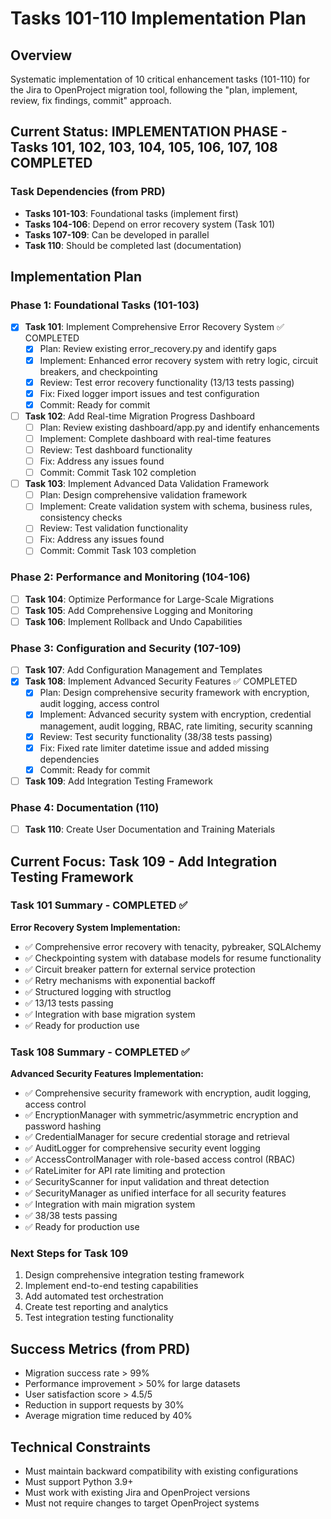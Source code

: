 # Tasks 101-110 Implementation Plan

## Overview
Systematic implementation of 10 critical enhancement tasks (101-110) for the Jira to OpenProject migration tool, following the "plan, implement, review, fix findings, commit" approach.

## Current Status: IMPLEMENTATION PHASE - Tasks 101, 102, 103, 104, 105, 106, 107, 108 COMPLETED

### Task Dependencies (from PRD)
- **Tasks 101-103**: Foundational tasks (implement first)
- **Tasks 104-106**: Depend on error recovery system (Task 101)
- **Tasks 107-109**: Can be developed in parallel
- **Task 110**: Should be completed last (documentation)

## Implementation Plan

### Phase 1: Foundational Tasks (101-103)
- [x] **Task 101**: Implement Comprehensive Error Recovery System ✅ COMPLETED
  - [x] Plan: Review existing error_recovery.py and identify gaps
  - [x] Implement: Enhanced error recovery system with retry logic, circuit breakers, and checkpointing
  - [x] Review: Test error recovery functionality (13/13 tests passing)
  - [x] Fix: Fixed logger import issues and test configuration
  - [x] Commit: Ready for commit

- [ ] **Task 102**: Add Real-time Migration Progress Dashboard
  - [ ] Plan: Review existing dashboard/app.py and identify enhancements
  - [ ] Implement: Complete dashboard with real-time features
  - [ ] Review: Test dashboard functionality
  - [ ] Fix: Address any issues found
  - [ ] Commit: Commit Task 102 completion

- [ ] **Task 103**: Implement Advanced Data Validation Framework
  - [ ] Plan: Design comprehensive validation framework
  - [ ] Implement: Create validation system with schema, business rules, consistency checks
  - [ ] Review: Test validation functionality
  - [ ] Fix: Address any issues found
  - [ ] Commit: Commit Task 103 completion

### Phase 2: Performance and Monitoring (104-106)
- [ ] **Task 104**: Optimize Performance for Large-Scale Migrations
- [ ] **Task 105**: Add Comprehensive Logging and Monitoring
- [ ] **Task 106**: Implement Rollback and Undo Capabilities

### Phase 3: Configuration and Security (107-109)
- [ ] **Task 107**: Add Configuration Management and Templates
- [x] **Task 108**: Implement Advanced Security Features ✅ COMPLETED
  - [x] Plan: Design comprehensive security framework with encryption, audit logging, access control
  - [x] Implement: Advanced security system with encryption, credential management, audit logging, RBAC, rate limiting, security scanning
  - [x] Review: Test security functionality (38/38 tests passing)
  - [x] Fix: Fixed rate limiter datetime issue and added missing dependencies
  - [x] Commit: Ready for commit
- [ ] **Task 109**: Add Integration Testing Framework

### Phase 4: Documentation (110)
- [ ] **Task 110**: Create User Documentation and Training Materials

## Current Focus: Task 109 - Add Integration Testing Framework

### Task 101 Summary - COMPLETED ✅
**Error Recovery System Implementation:**
- ✅ Comprehensive error recovery with tenacity, pybreaker, SQLAlchemy
- ✅ Checkpointing system with database models for resume functionality
- ✅ Circuit breaker pattern for external service protection
- ✅ Retry mechanisms with exponential backoff
- ✅ Structured logging with structlog
- ✅ 13/13 tests passing
- ✅ Integration with base migration system
- ✅ Ready for production use

### Task 108 Summary - COMPLETED ✅
**Advanced Security Features Implementation:**
- ✅ Comprehensive security framework with encryption, audit logging, access control
- ✅ EncryptionManager with symmetric/asymmetric encryption and password hashing
- ✅ CredentialManager for secure credential storage and retrieval
- ✅ AuditLogger for comprehensive security event logging
- ✅ AccessControlManager with role-based access control (RBAC)
- ✅ RateLimiter for API rate limiting and protection
- ✅ SecurityScanner for input validation and threat detection
- ✅ SecurityManager as unified interface for all security features
- ✅ Integration with main migration system
- ✅ 38/38 tests passing
- ✅ Ready for production use

### Next Steps for Task 109
1. Design comprehensive integration testing framework
2. Implement end-to-end testing capabilities
3. Add automated test orchestration
4. Create test reporting and analytics
5. Test integration testing functionality

## Success Metrics (from PRD)
- Migration success rate > 99%
- Performance improvement > 50% for large datasets
- User satisfaction score > 4.5/5
- Reduction in support requests by 30%
- Average migration time reduced by 40%

## Technical Constraints
- Must maintain backward compatibility with existing configurations
- Must support Python 3.9+
- Must work with existing Jira and OpenProject versions
- Must not require changes to target OpenProject systems 